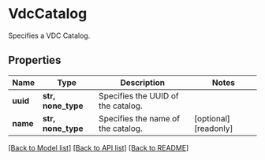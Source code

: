 # VdcCatalog

Specifies a VDC Catalog.

## Properties
Name | Type | Description | Notes
------------ | ------------- | ------------- | -------------
**uuid** | **str, none_type** | Specifies the UUID of the catalog. | 
**name** | **str, none_type** | Specifies the name of the catalog. | [optional] [readonly] 

[[Back to Model list]](../README.md#documentation-for-models) [[Back to API list]](../README.md#documentation-for-api-endpoints) [[Back to README]](../README.md)


